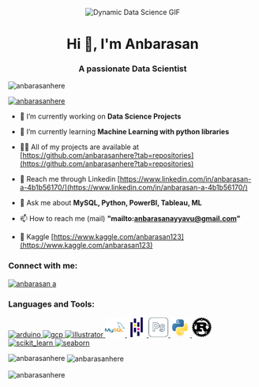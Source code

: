 <p align="center">
  <img 
src="https://media0.giphy.com/media/v1.Y2lkPTc5MGI3NjExMnRyaGwxbHJqMTh5d2hmMXJ6bDVidjZybWNyanhtZXZ4ajltaGpwYiZlcD12MV9pbnRlcm5hbF9naWZfYnlfaWQmY3Q9Zw/GrRgIa839nAwRa2qKW/giphy.gif" alt="Dynamic Data Science GIF" width="800" />
</p>

<h1 align="center">Hi 👋, I'm Anbarasan</h1>
<h3 align="center">A passionate Data Scientist</h3>

<p align="left"> <img src="https://komarev.com/ghpvc/?username=anbarasanhere&label=Profile%20views&color=0e75b6&style=flat" alt="anbarasanhere" /> </p>

<p align="left"> <a href="https://github.com/ryo-ma/github-profile-trophy"><img src="https://github-profile-trophy.vercel.app/?username=anbarasanhere" alt="anbarasanhere" /></a> </p>

- 🔭 I’m currently working on **Data Science Projects**

- 🌱 I’m currently learning **Machine Learning with python libraries**

- 👨‍💻 All of my projects are available at [https://github.com/anbarasanhere?tab=repositories](https://github.com/anbarasanhere?tab=repositories)

- 📝 Reach me through Linkedin [https://www.linkedin.com/in/anbarasan-a-4b1b56170/](https://www.linkedin.com/in/anbarasan-a-4b1b56170/)

- 💬 Ask me about **MySQL, Python, PowerBI, Tableau, ML**

- 📫 How to reach me (mail) **"mailto:anbarasanayyavu@gmail.com"**

- 📄 Kaggle [https://www.kaggle.com/anbarasan123](https://www.kaggle.com/anbarasan123)

<h3 align="left">Connect with me:</h3>
<p align="left">
<a href="https://linkedin.com/in/anbarasan a" target="blank"><img align="center" src="https://raw.githubusercontent.com/rahuldkjain/github-profile-readme-generator/master/src/images/icons/Social/linked-in-alt.svg" alt="anbarasan a" height="30" width="40" /></a>
</p>

<h3 align="left">Languages and Tools:</h3>
<p align="left"> <a href="https://www.arduino.cc/" target="_blank" rel="noreferrer"> <img src="https://cdn.worldvectorlogo.com/logos/arduino-1.svg" alt="arduino" width="40" height="40"/> </a> <a href="https://cloud.google.com" target="_blank" rel="noreferrer"> <img src="https://www.vectorlogo.zone/logos/google_cloud/google_cloud-icon.svg" alt="gcp" width="40" height="40"/> </a> <a href="https://www.adobe.com/in/products/illustrator.html" target="_blank" rel="noreferrer"> <img src="https://www.vectorlogo.zone/logos/adobe_illustrator/adobe_illustrator-icon.svg" alt="illustrator" width="40" height="40"/> </a> <a href="https://www.mysql.com/" target="_blank" rel="noreferrer"> <img src="https://raw.githubusercontent.com/devicons/devicon/master/icons/mysql/mysql-original-wordmark.svg" alt="mysql" width="40" height="40"/> </a> <a href="https://pandas.pydata.org/" target="_blank" rel="noreferrer"> <img src="https://raw.githubusercontent.com/devicons/devicon/2ae2a900d2f041da66e950e4d48052658d850630/icons/pandas/pandas-original.svg" alt="pandas" width="40" height="40"/> </a> <a href="https://www.photoshop.com/en" target="_blank" rel="noreferrer"> <img src="https://raw.githubusercontent.com/devicons/devicon/master/icons/photoshop/photoshop-line.svg" alt="photoshop" width="40" height="40"/> </a> <a href="https://www.python.org" target="_blank" rel="noreferrer"> <img src="https://raw.githubusercontent.com/devicons/devicon/master/icons/python/python-original.svg" alt="python" width="40" height="40"/> </a> <a href="https://www.rust-lang.org" target="_blank" rel="noreferrer"> <img src="https://raw.githubusercontent.com/devicons/devicon/master/icons/rust/rust-plain.svg" alt="rust" width="40" height="40"/> </a> <a href="https://scikit-learn.org/" target="_blank" rel="noreferrer"> <img src="https://upload.wikimedia.org/wikipedia/commons/0/05/Scikit_learn_logo_small.svg" alt="scikit_learn" width="40" height="40"/> </a> <a href="https://seaborn.pydata.org/" target="_blank" rel="noreferrer"> <img src="https://seaborn.pydata.org/_images/logo-mark-lightbg.svg" alt="seaborn" width="40" height="40"/> </a> </p>

<p><img align="left" src="https://github-readme-stats.vercel.app/api/top-langs?username=anbarasanhere&show_icons=true&locale=en&layout=compact" alt="anbarasanhere" /></p>

<p>&nbsp;<img align="center" src="https://github-readme-stats.vercel.app/api?username=anbarasanhere&show_icons=true&locale=en" alt="anbarasanhere" /></p>

<p><img align="center" src="https://github-readme-streak-stats.herokuapp.com/?user=anbarasanhere&" alt="anbarasanhere" /></p>
